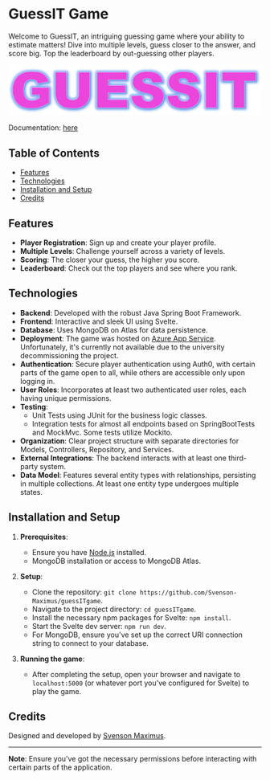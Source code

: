 
# GuessIT Game

Welcome to GuessIT, an intriguing guessing game where your ability to estimate matters! Dive into multiple levels, guess closer to the answer, and score big. Top the leaderboard by out-guessing other players.

![GuessIT Logo](src/main/resources/static/images/guessItLogo.PNG) 

Documentation: [here](Dokumentation%20GuessIt.pdf) 

## Table of Contents

- [Features](#features)
- [Technologies](#technologies)
- [Installation and Setup](#installation-and-setup)
- [Credits](#credits)

## Features

- **Player Registration**: Sign up and create your player profile.
- **Multiple Levels**: Challenge yourself across a variety of levels.
- **Scoring**: The closer your guess, the higher you score.
- **Leaderboard**: Check out the top players and see where you rank.

## Technologies

- **Backend**: Developed with the robust Java Spring Boot Framework.
- **Frontend**: Interactive and sleek UI using Svelte.
- **Database**: Uses MongoDB on Atlas for data persistence.
- **Deployment**: The game was hosted on [Azure App Service](https://guess-it-game.azurewebsites.net/). Unfortunately, it's currently not available due to the university decommissioning the project.
- **Authentication**: Secure player authentication using Auth0, with certain parts of the game open to all, while others are accessible only upon logging in.
- **User Roles**: Incorporates at least two authenticated user roles, each having unique permissions.
- **Testing**: 
  - Unit Tests using JUnit for the business logic classes.
  - Integration tests for almost all endpoints based on SpringBootTests and MockMvc. Some tests utilize Mockito.
- **Organization**: Clear project structure with separate directories for Models, Controllers, Repository, and Services.
- **External Integrations**: The backend interacts with at least one third-party system.
- **Data Model**: Features several entity types with relationships, persisting in multiple collections. At least one entity type undergoes multiple states.

## Installation and Setup

1. **Prerequisites**: 
    - Ensure you have [Node.js](https://nodejs.org/) installed.
    - MongoDB installation or access to MongoDB Atlas.

2. **Setup**:
    - Clone the repository: `git clone https://github.com/Svenson-Maximus/guessITgame`.
    - Navigate to the project directory: `cd guessITgame`.
    - Install the necessary npm packages for Svelte: `npm install`.
    - Start the Svelte dev server: `npm run dev`.
    - For MongoDB, ensure you've set up the correct URI connection string to connect to your database.

3. **Running the game**: 
    - After completing the setup, open your browser and navigate to `localhost:5000` (or whatever port you've configured for Svelte) to play the game.

## Credits

Designed and developed by [Svenson Maximus](https://github.com/Svenson-Maximus). 

---
**Note**: Ensure you've got the necessary permissions before interacting with certain parts of the application.

